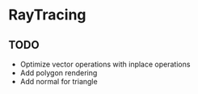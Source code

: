 # RayTracing
## TODO
* Optimize vector operations with inplace operations
* Add polygon rendering
* Add normal for triangle
